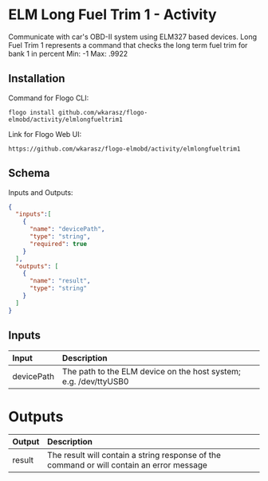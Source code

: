 # 	ELM Long Fuel Trim 1 - Activity

Communicate with car's OBD-II system using ELM327 based devices.
Long Fuel Trim 1 represents a command that checks the long term fuel trim for bank 1 in percent
Min: -1
Max: .9922

## Installation
Command for Flogo CLI:
```console
flogo install github.com/wkarasz/flogo-elmobd/activity/elmlongfueltrim1
```

Link for Flogo Web UI:
```console
https://github.com/wkarasz/flogo-elmobd/activity/elmlongfueltrim1
```

## Schema
Inputs and Outputs:
```json
{
  "inputs":[
    {
      "name": "devicePath",
      "type": "string",
      "required": true
    }
  ],
  "outputs": [
    {
      "name": "result",
      "type": "string"
    }
  ]
}
```
## Inputs
| Input            | Description    |
|:-----------------|:---------------|
| devicePath       | The path to the ELM device on the host system; e.g. /dev/ttyUSB0 |

# Outputs
| Output           | Description    |
|:-----------------|:---------------|
| result           | The result will contain a string response of the command or will contain an error message |
